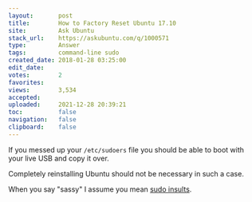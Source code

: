 ```yaml
---
layout:       post
title:        How to Factory Reset Ubuntu 17.10
site:         Ask Ubuntu
stack_url:    https://askubuntu.com/q/1000571
type:         Answer
tags:         command-line sudo
created_date: 2018-01-28 03:25:00
edit_date:    
votes:        2
favorites:    
views:        3,534
accepted:     
uploaded:     2021-12-28 20:39:21
toc:          false
navigation:   false
clipboard:    false
---
```


If you messed up your `/etc/sudoers` file you should be able to boot with your live USB and copy it over.

Completely reinstalling Ubuntu should not be necessary in such a case. 

When you say "sassy" I assume you mean [sudo insults][1].

  [1]: https://askubuntu.com/questions/837558/where-are-sudos-insults-stored/837614#837614
